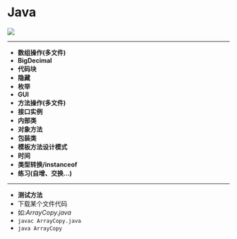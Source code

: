 # Java 
![](http://pic.baike.soso.com/p/20130806/20130806213317-1513026654.jpg
)

---

* **数组操作(多文件)**
* **BigDecimal**
* **代码块**
* **隐藏**
* **枚举**
* **GUI**
* **方法操作(多文件)**
* **接口实例**
* **内部类**
* **对象方法**
* **包装类**
* **模板方法设计模式**
* **时间**
* **类型转换/instanceof**
* **练习(自增、交换...)**

---
* **测试方法**
* 下载某个文件代码 
* 如:*ArrayCopy.java*   
*    `javac ArrayCopy.java `   
*    `java ArrayCopy`